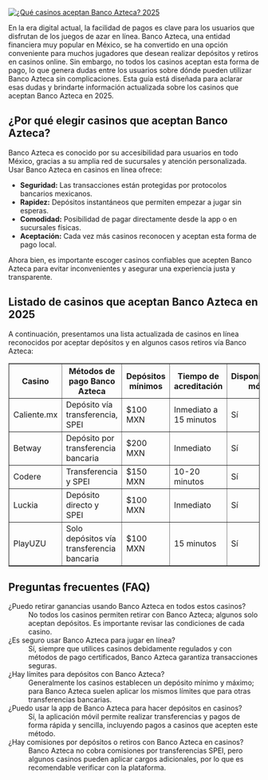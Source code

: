 [![¿Qué casinos aceptan Banco Azteca? 2025](https://123-caf.pages.dev/gitsignup.png)](https://vrmoo.ru/Bt82HjjY)

<p>En la era digital actual, la facilidad de pagos es clave para los usuarios que disfrutan de los juegos de azar en línea. Banco Azteca, una entidad financiera muy popular en México, se ha convertido en una opción conveniente para muchos jugadores que desean realizar depósitos y retiros en casinos online. Sin embargo, no todos los casinos aceptan esta forma de pago, lo que genera dudas entre los usuarios sobre dónde pueden utilizar Banco Azteca sin complicaciones. Esta guía está diseñada para aclarar esas dudas y brindarte información actualizada sobre los casinos que aceptan Banco Azteca en 2025.</p>  <h2>¿Por qué elegir casinos que aceptan Banco Azteca?</h2> <p>Banco Azteca es conocido por su accesibilidad para usuarios en todo México, gracias a su amplia red de sucursales y atención personalizada. Usar Banco Azteca en casinos en línea ofrece:</p> <ul> <li><strong>Seguridad:</strong> Las transacciones están protegidas por protocolos bancarios mexicanos.</li> <li><strong>Rapidez:</strong> Depósitos instantáneos que permiten empezar a jugar sin esperas.</li> <li><strong>Comodidad:</strong> Posibilidad de pagar directamente desde la app o en sucursales físicas.</li> <li><strong>Aceptación:</strong> Cada vez más casinos reconocen y aceptan esta forma de pago local.</li> </ul> <p>Ahora bien, es importante escoger casinos confiables que acepten Banco Azteca para evitar inconvenientes y asegurar una experiencia justa y transparente.</p>  <h2>Listado de casinos que aceptan Banco Azteca en 2025</h2> <p>A continuación, presentamos una lista actualizada de casinos en línea reconocidos por aceptar depósitos y en algunos casos retiros vía Banco Azteca:</p>  <table border="1" cellpadding="6" cellspacing="0" style="border-collapse: collapse;"> <thead> <tr> <th>Casino</th> <th>Métodos de pago Banco Azteca</th> <th>Depósitos mínimos</th> <th>Tiempo de acreditación</th> <th>Disponibilidad móvil</th> </tr> </thead> <tbody> <tr> <td>Caliente.mx</td> <td>Depósito vía transferencia, SPEI</td> <td>$100 MXN</td> <td>Inmediato a 15 minutos</td> <td>Sí</td> </tr> <tr> <td>Betway</td> <td>Depósito por transferencia bancaria</td> <td>$200 MXN</td> <td>Inmediato</td> <td>Sí</td> </tr> <tr> <td>Codere</td> <td>Transferencia y SPEI</td> <td>$150 MXN</td> <td>10-20 minutos</td> <td>Sí</td> </tr> <tr> <td>Luckia</td> <td>Depósito directo y SPEI</td> <td>$100 MXN</td> <td>Inmediato</td> <td>Sí</td> </tr> <tr> <td>PlayUZU</td> <td>Solo depósitos vía transferencia bancaria</td> <td>$100 MXN</td> <td>15 minutos</td> <td>Sí</td> </tr> </tbody> </table>  <h2>Preguntas frecuentes (FAQ)</h2> <dl> <dt>¿Puedo retirar ganancias usando Banco Azteca en todos estos casinos?</dt> <dd>No todos los casinos permiten retirar con Banco Azteca; algunos solo aceptan depósitos. Es importante revisar las condiciones de cada casino.</dd>  <dt>¿Es seguro usar Banco Azteca para jugar en línea?</dt> <dd>Sí, siempre que utilices casinos debidamente regulados y con métodos de pago certificados, Banco Azteca garantiza transacciones seguras.</dd>  <dt>¿Hay límites para depósitos con Banco Azteca?</dt> <dd>Generalmente los casinos establecen un depósito mínimo y máximo; para Banco Azteca suelen aplicar los mismos límites que para otras transferencias bancarias.</dd>  <dt>¿Puedo usar la app de Banco Azteca para hacer depósitos en casinos?</dt> <dd>Sí, la aplicación móvil permite realizar transferencias y pagos de forma rápida y sencilla, incluyendo pagos a casinos que acepten este método.</dd>  <dt>¿Hay comisiones por depósitos o retiros con Banco Azteca en casinos?</dt> <dd>Banco Azteca no cobra comisiones por transferencias SPEI, pero algunos casinos pueden aplicar cargos adicionales, por lo que es recomendable verificar con la plataforma.</dd> </dl>